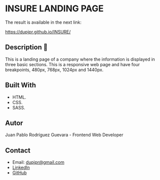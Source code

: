 # INSURE LANDING PAGE

The result is available in the next link:

https://dupjpr.github.io/INSURE/

## Description :page_facing_up:

This is a landing page of a company where the information is displayed in three basic sections. This is a responsive web page and have four breakpoints, 480px, 768px, 1024px and 1440px. 

## Built With

* HTML.
* CSS.
* SASS.

## Autor

Juan Pablo Rodríguez Guevara - Frontend Web Developer

## Contact

* Email: dupjpr@gmail.com
* [LinkedIn](https://www.linkedin.com/in/juanp-rodr%C3%ADguez/)
* [GitHub](https://github.com/dupjpr)


